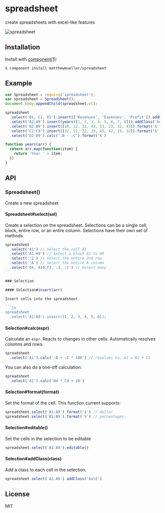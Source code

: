 
# spreadsheet

  create spreadsheets with excel-like features

  ![spreadsheet](https://i.cloudup.com/3TK3f5Cg6V.png)

## Installation

  Install with [component(1)](http://component.io):

    $ component install matthewmueller/spreadsheet

## Example

```js
var Spreadsheet = require('spreadsheet');
var spreadsheet = Spreadsheet();
document.body.appendChild(spreadsheet.el);

spreadsheet
  .select('B1, C1, D1').insert(['Revenues', 'Expenses', 'Profit']).addClass('bold')
  .select('A2:A9').insert(years([1, 2, 3, 4, 5, 6, 7, 8])).addClass('bold')
  .select('B2:B9').insert([10, 12, 32, 43, 53, 23, 32, 43]).format('$').editable()
  .select('C2:C9').insert([32, 11, 22, 33, 45, 42, 10, 32]).format('$').editable()
  .select('D2:D9').calc(':B - :C').format('$')

function years(arr) {
  return arr.map(function(item) {
    return 'Year ' + item;
  })
}
```

## API

### Spreadsheet()

Create a new spreadsheet

#### Spreadsheet#select(sel)

Create a selection on the spreadsheet. Selections can be a single cell, block, entire row, or an entire column. Selections have their own set of methods

```js
spreadsheet
  .select('A1') // Select the cell A1
  .select('A1:H9') // Select a block A1 to A9
  .select(':2') // Select the entire 2nd row
  .select(':A') // Select the entire A column
  .select('D4, A10:F3, :3, :C') // Select many
``

### Selection

#### Selection#insert(arr)

Insert cells into the spreadsheet.

```js
spreadsheet
  .select('A1:A9').insert([1, 2, 3, 4, 5, 6]);
```

#### Selection#calc(expr)

Calculate an `expr`. Reacts to changes in other cells. Automatically resolves columns and rows.

```js
spreadsheet
  .select('A1').calc(':B + :C * 100') // resolves to: A1 = B1 + C1
```

You can also do a one-off calculation:

```js
spreadsheet
  .select('A1').calc('B4 * C9 + 10')
```

#### Selection#format(format)

Set the format of the cell. This function current supports:

```js
spreadsheet.select('A1:A9').format('$') // dollar
spreadsheet.select('B1:B9').format('%') // percentages
```

#### Selection#editable()

Set the cells in the selection to be editable

```js
spreadsheet.select('A1:A9').editable()
```

#### Selection#addClass(class)

Add a class to each cell in the selection.

```js
spreadsheet.select('A1:A9').addClass('bold')
```

## License

  MIT
